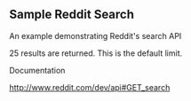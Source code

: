## Sample Reddit Search
An example demonstrating Reddit's search API

25 results are returned.  This is the default limit.

Documentation

http://www.reddit.com/dev/api#GET_search
